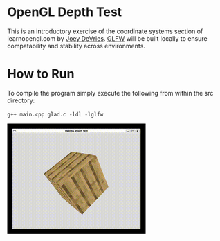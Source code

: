 # OpenGL Depth Test

This is an introductory exercise of the coordinate systems section of learnopengl.com by [Joey DeVries](https://github.com/JoeyDeVries). 
[GLFW](https://github.com/glfw/glfw) will be built locally to ensure compatability and stability across environments.

# How to Run

To compile the program simply execute the following from within the src directory:

`g++ main.cpp glad.c -ldl -lglfw`

![demo](src/demo.gif)
